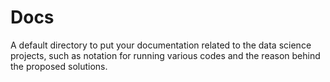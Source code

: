Docs
==============================

A default directory to put your documentation related to the data science    											 projects, such as notation for running various codes and the reason behind the 												  proposed solutions.
